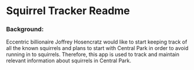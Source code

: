 # Squirrel Tracker Readme

### Background: 
Eccentric billionaire Joffrey Hosencratz would like to start keeping track of all the known squirrels and plans to start with Central Park in order to avoid running in to squirrels. Therefore, this app is used to track and maintain relevant information about squirrels in Central Park.

